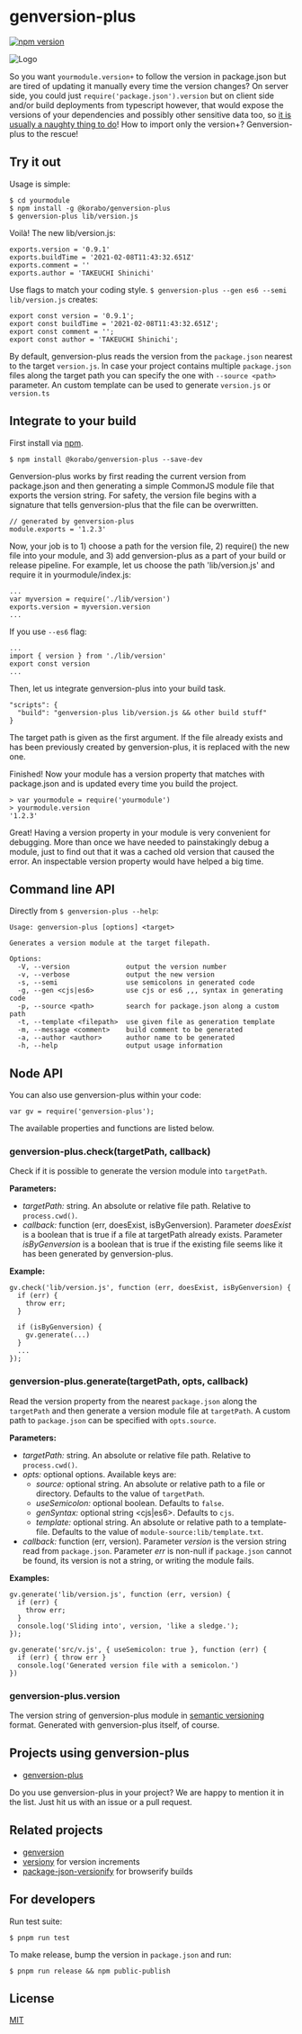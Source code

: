 # genversion-plus

[![npm version](https://badge.fury.io/js/%40korabo%2Fgenversion-plus.svg)](https://badge.fury.io/js/%40korabo%2Fgenversion-plus)

![Logo](doc/logo.png?raw=true "Abracadabra...and behold!")

So you want `yourmodule.version+` to follow the version in package.json but are tired of updating it manually every time the version changes? On server side, you could just `require('package.json').version` but on client side and/or build deployments from typescript however, that would expose the versions of your dependencies and possibly other sensitive data too, so [it is usually a naughty thing to do](https://stackoverflow.com/a/10855054/638546)! How to import only the version+? Genversion-plus to the rescue!

## Try it out

Usage is simple:

    $ cd yourmodule
    $ npm install -g @korabo/genversion-plus
    $ genversion-plus lib/version.js

Voilà! The new lib/version.js:

    exports.version = '0.9.1'
    exports.buildTime = '2021-02-08T11:43:32.651Z'
    exports.comment = ''
    exports.author = 'TAKEUCHI Shinichi'

Use flags to match your coding style. `$ genversion-plus --gen es6 --semi lib/version.js` creates:

    export const version = '0.9.1';
    export const buildTime = '2021-02-08T11:43:32.651Z';
    export const comment = '';
    export const author = 'TAKEUCHI Shinichi';

By default, genversion-plus reads the version from the `package.json` nearest to the target `version.js`. In case your project contains multiple `package.json` files along the target path you can specify the one with `--source <path>` parameter. An custom template can be used to generate `version.js` or `version.ts`

## Integrate to your build

First install via [npm](https://www.npmjs.com/package/@korabo/genversion-plus).

    $ npm install @korabo/genversion-plus --save-dev

Genversion-plus works by first reading the current version from package.json and then generating a simple CommonJS module file that exports the version string. For safety, the version file begins with a signature that tells genversion-plus that the file can be overwritten.

    // generated by genversion-plus
    module.exports = '1.2.3'

Now, your job is to 1) choose a path for the version file, 2) require() the new file into your module, and 3) add genversion-plus as a part of your build or release pipeline. For example, let us choose the path 'lib/version.js' and require it in yourmodule/index.js:

    ...
    var myversion = require('./lib/version')
    exports.version = myversion.version
    ...

If you use `--es6` flag:

    ...
    import { version } from './lib/version'
    export const version
    ...

Then, let us integrate genversion-plus into your build task.

    "scripts": {
      "build": "genversion-plus lib/version.js && other build stuff"
    }

The target path is given as the first argument. If the file already exists and has been previously created by genversion-plus, it is replaced with the new one.

Finished! Now your module has a version property that matches with package.json and is updated every time you build the project.

    > var yourmodule = require('yourmodule')
    > yourmodule.version
    '1.2.3'

Great! Having a version property in your module is very convenient for debugging. More than once we have needed to painstakingly debug a module, just to find out that it was a cached old version that caused the error. An inspectable version property would have helped a big time.


## Command line API

Directly from `$ genversion-plus --help`:

    Usage: genversion-plus [options] <target>

    Generates a version module at the target filepath.

    Options:
      -V, --version              output the version number
      -v, --verbose              output the new version
      -s, --semi                 use semicolons in generated code
      -g, --gen <cjs|es6>        use cjs or es6 ,,, syntax in generating code
      -p, --source <path>        search for package.json along a custom path
      -t, --template <filepath>  use given file as generation template
      -m, --message <comment>    build comment to be generated
      -a, --author <author>      author name to be generated
      -h, --help                 output usage information

## Node API

You can also use genversion-plus within your code:

    var gv = require('genversion-plus');

The available properties and functions are listed below.


### genversion-plus.check(targetPath, callback)

Check if it is possible to generate the version module into `targetPath`.

**Parameters:**

- *targetPath:* string. An absolute or relative file path. Relative to `process.cwd()`.
- *callback:* function (err, doesExist, isByGenversion). Parameter *doesExist* is a boolean that is true if a file at targetPath already exists. Parameter *isByGenversion* is a boolean that is true if the existing file seems like it has been generated by genversion-plus.

**Example:**

    gv.check('lib/version.js', function (err, doesExist, isByGenversion) {
      if (err) {
        throw err;
      }

      if (isByGenversion) {
        gv.generate(...)
      }
      ...
    });


### genversion-plus.generate(targetPath, opts, callback)

Read the version property from the nearest `package.json` along the `targetPath` and then generate a version module file at `targetPath`. A custom path to `package.json` can be specified with `opts.source`.

**Parameters:**

- *targetPath:* string. An absolute or relative file path. Relative to `process.cwd()`.
- *opts:* optional options. Available keys are:
  - *source:* optional string. An absolute or relative path to a file or directory. Defaults to the value of `targetPath`.
  - *useSemicolon:* optional boolean. Defaults to `false`.
  - *genSyntax:* optional string <cjs|es6>. Defaults to `cjs`.
  - *template:* optional string. An absolute or relative path to a template-file. Defaults to the value of `module-source:lib/template.txt`.
- *callback:* function (err, version). Parameter *version* is the version string read from `package.json`. Parameter *err* is non-null if `package.json` cannot be found, its version is not a string, or writing the module fails.

**Examples:**

    gv.generate('lib/version.js', function (err, version) {
      if (err) {
        throw err;
      }
      console.log('Sliding into', version, 'like a sledge.');
    });

    gv.generate('src/v.js', { useSemicolon: true }, function (err) {
      if (err) { throw err }
      console.log('Generated version file with a semicolon.')
    })



### genversion-plus.version

The version string of genversion-plus module in [semantic versioning](http://semver.org/) format. Generated with genversion-plus itself, of course.


## Projects using genversion-plus

- [genversion-plus](https://www.npmjs.com/package/@korabo/genversion-plus)

Do you use genversion-plus in your project? We are happy to mention it in the list. Just hit us with an issue or a pull request.

## Related projects

- [genversion](https://www.npmjs.com/package/genversion)
- [versiony](https://github.com/ciena-blueplanet/versiony) for version increments
- [package-json-versionify](https://github.com/nolanlawson/package-json-versionify) for browserify builds


## For developers

Run test suite:

    $ pnpm run test

To make release, bump the version in `package.json` and run:

    $ pnpm run release && npm public-publish


## License

[MIT](LICENSE)
